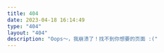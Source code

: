 ```yaml
---
title: 404
date: 2023-04-18 16:14:49
type: "404"
layout: "404"
description: "Oops～，我崩溃了！找不到你想要的页面 :("
---
```

